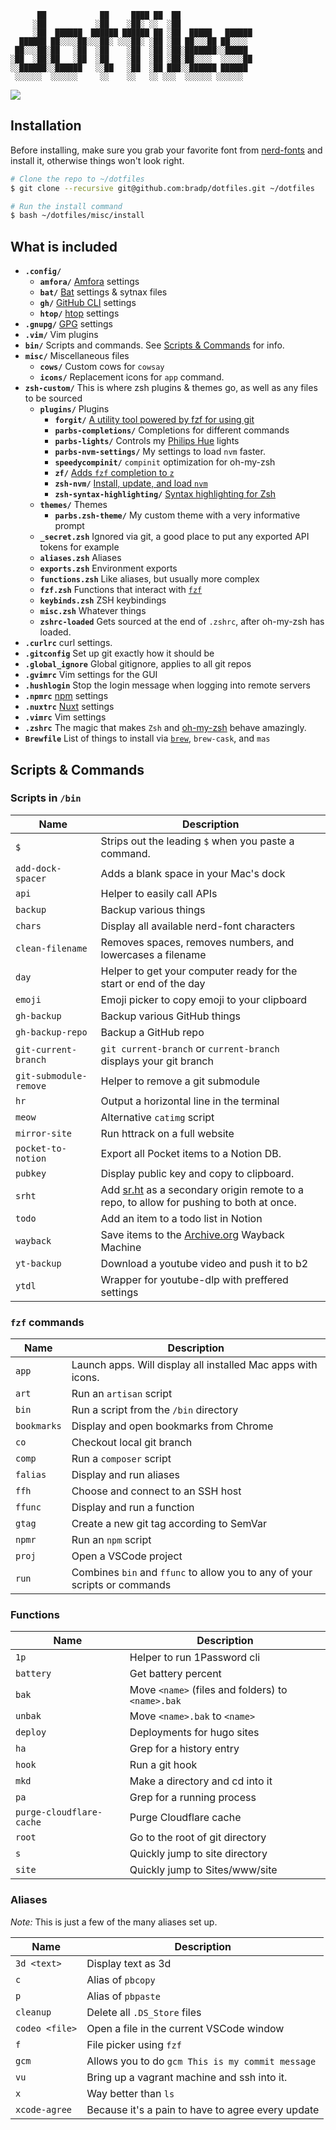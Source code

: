 ```
      ██            ██     ████ ██  ██
     ░██           ░██    ░██░ ░░  ░██
     ░██  ██████  ██████ ██████ ██ ░██  █████   ██████
  ██████ ██░░░░██░░░██░ ░░░██░ ░██ ░██ ██░░░██ ██░░░░
 ██░░░██░██   ░██  ░██    ░██  ░██ ░██░███████░░█████
░██  ░██░██   ░██  ░██    ░██  ░██ ░██░██░░░░  ░░░░░██
░░██████░░██████   ░░██   ░██  ░██ ███░░██████ ██████
 ░░░░░░  ░░░░░░     ░░    ░░   ░░ ░░░  ░░░░░░ ░░░░░░

```

![](http://gifsb.in/codes/floppy-discs.gif)

## Installation

Before installing, make sure you grab your favorite font from [nerd-fonts](https://github.com/ryanoasis/nerd-fonts) and install it, otherwise things won't look right.

```sh
# Clone the repo to ~/dotfiles
$ git clone --recursive git@github.com:bradp/dotfiles.git ~/dotfiles

# Run the install command
$ bash ~/dotfiles/misc/install
```

## What is included

* **`.config/`**
  * **`amfora/`** [Amfora](https://github.com/makeworld-the-better-one/amfora) settings
  * **`bat/`** [Bat](https://github.com/sharkdp/bat) settings & sytnax files
  * **`gh/`** [GitHub CLI](https://cli.github.com/) settings
  * **`htop/`** [htop](https://github.com/htop-dev/htop) settings
* **`.gnupg/`** [GPG](https://www.gnupg.org/index.html) settings
* **`.vim/`** Vim plugins
* **`bin/`** Scripts and commands. See [Scripts & Commands](#scripts-commands) for info.
* **`misc/`** Miscellaneous files
  * **`cows/`** Custom cows for `cowsay`
  * **`icons/`** Replacement icons for `app` command.
* **`zsh-custom/`** This is where zsh plugins & themes go, as well as any files to be sourced
  * **`plugins/`** Plugins
    * **`forgit/`** [A utility tool powered by fzf for using git](https://github.com/wfxr/forgit)
    * **`parbs-completions/`** Completions for different commands
    * **`parbs-lights/`** Controls my [Philips Hue](https://www.philips-hue.com/) lights
    * **`parbs-nvm-settings/`** My settings to load `nvm` faster.
    * **`speedycompinit/`** `compinit` optimization for oh-my-zsh
    * **`zf/`** [Adds `fzf` completion to `z`](https://github.com/changyuheng/fz)
    * **`zsh-nvm/`** [Install, update, and load `nvm`](https://github.com/lukechilds/zsh-nvm)
    * **`zsh-syntax-highlighting/`** [Syntax highlighting for Zsh](https://github.com/zsh-users/zsh-syntax-highlighting)
  * **`themes/`** Themes
    * **`parbs.zsh-theme/`** My custom theme with a very informative prompt
  * **`_secret.zsh`** Ignored via git, a good place to put any exported API tokens for example
  * **`aliases.zsh`** Aliases
  * **`exports.zsh`** Environment exports
  * **`functions.zsh`** Like aliases, but usually more complex
  * **`fzf.zsh`** Functions that interact with [`fzf`](https://github.com/junegunn/fzf)
  * **`keybinds.zsh`** ZSH keybindings
  * **`misc.zsh`** Whatever things
  * **`zshrc-loaded`** Gets sourced at the end of `.zshrc`, after oh-my-zsh has loaded.
* **`.curlrc`** curl settings.
* **`.gitconfig`** Set up git exactly how it should be
* **`.global_ignore`** Global gitignore, applies to all git repos
* **`.gvimrc`** Vim settings for the GUI
* **`.hushlogin`** Stop the login message when logging into remote servers
* **`.npmrc`** [npm](https://www.npmjs.com/) settings
* **`.nuxtrc`** [Nuxt](https://nuxtjs.org/) settings
* **`.vimrc`** Vim settings
* **`.zshrc`** The magic that makes `Zsh` and [oh-my-zsh](https://github.com/ohmyzsh/ohmyzsh) behave amazingly.
* **`Brewfile`** List of things to install via [`brew`](https://brew.sh/), `brew-cask`, and `mas`

## Scripts & Commands

### Scripts in `/bin`

|Name|Description|
|--|----|
|`$`| Strips out the leading `$` when you paste a command.|
|`add-dock-spacer`| Adds a blank space in your Mac's dock|
|`api`| Helper to easily call APIs|
|`backup`| Backup various things|
|`chars`| Display all available nerd-font characters|
|`clean-filename`| Removes spaces, removes numbers, and lowercases a filename|
|`day`| Helper to get your computer ready for the start or end of the day|
|`emoji`| Emoji picker to copy emoji to your clipboard|
|`gh-backup`| Backup various GitHub things|
|`gh-backup-repo`| Backup a GitHub repo|
|`git-current-branch`| `git current-branch` or `current-branch` displays your git branch|
|`git-submodule-remove`| Helper to remove a git submodule|
|`hr`| Output a horizontal line in the terminal|
|`meow`| Alternative `catimg` script|
|`mirror-site`| Run httrack on a full website|
|`pocket-to-notion`| Export all Pocket items to a Notion DB.|
|`pubkey`| Display public key and copy to clipboard.|
|`srht`| Add [sr.ht](https://sr.ht) as a secondary origin remote to a repo, to allow for pushing to both at once.
|`todo`| Add an item to a todo list in Notion|
|`wayback`| Save items to the [Archive.org](http://archive.org) Wayback Machine|
|`yt-backup`| Download a youtube video and push it to b2|
|`ytdl`| Wrapper for youtube-dlp with preffered settings|

### `fzf` commands

|Name|Description|
|--|----|
|`app`| Launch apps. Will display all installed Mac apps with icons. |
|`art`| Run an `artisan` script |
|`bin`| Run a script from the `/bin` directory |
|`bookmarks`| Display and open bookmarks from Chrome |
|`co`| Checkout local git branch |
|`comp`| Run a `composer` script |
|`falias`| Display and run aliases |
|`ffh`| Choose and connect to an SSH host |
|`ffunc`| Display and run a function |
|`gtag`| Create a new git tag according to SemVar |
|`npmr`| Run an `npm` script |
|`proj`| Open a VSCode project |
|`run`| Combines `bin` and `ffunc` to allow you to any of your scripts or commands |

### Functions

|Name|Description|
|--|----|
|`1p`| Helper to run 1Password cli |
|`battery`| Get battery percent |
|`bak`| Move `<name>` (files and folders) to `<name>.bak` |
|`unbak`| Move `<name>.bak` to `<name>` |
|`deploy`| Deployments for hugo sites |
|`ha`| Grep for a history entry |
|`hook`| Run a git hook |
|`mkd`| Make a directory and cd into it |
|`pa`| Grep for a running process |
|`purge-cloudflare-cache`| Purge Cloudflare cache |
|`root`| Go to the root of git directory |
|`s`| Quickly jump to site directory |
|`site`| Quickly jump to Sites/www/site |

### Aliases

_Note:_ This is just a few of the many aliases set up.

|Name|Description|
|--|----|
|`3d <text>`|Display text as 3d|
|`c`|Alias of `pbcopy`|
|`p`| Alias of `pbpaste`|
|`cleanup`| Delete all `.DS_Store` files|
|`codeo <file>`| Open a file in the current VSCode window|
|`f`| File picker using `fzf`|
|`gcm`| Allows you to do `gcm This is my commit message`|
|`vu`|Bring up a vagrant machine and ssh into it.|
|`x`| Way better than `ls` |
|`xcode-agree`| Because it's a pain to have to agree every update|
